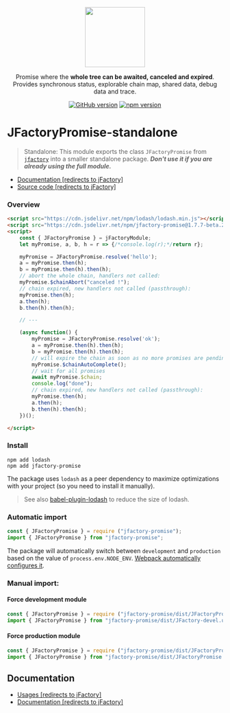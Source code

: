 <div align="center" markdown="1">
<img width="140" src="https://jfactory-es.github.io/jfactory/img/jFactory.png">

Promise where the <b>whole tree can be awaited, canceled and expired</b>.\
Provides synchronous status, explorable chain map, shared data, debug data and trace.

[![GitHub version](https://img.shields.io/github/package-json/v/jfactory-es/jfactory-promise.svg?label=git)](https://github.com/jfactory-es/jfactory-promise)
[![npm version](https://img.shields.io/npm/v/jfactory-promise.svg)](https://www.npmjs.com/package/jfactory-promise)

</div>

# JFactoryPromise-standalone

> Standalone: This module exports the class `JFactoryPromise` from [`jfactory`](https://www.npmjs.com/package/jfactory) into a smaller standalone package.
> ___Don't use it if you are already using the full module.___

* [Documentation [redirects to jFactory]](https://github.com/jfactory-es/jfactory/blob/master/docs/JFactoryPromise.md)
* [Source code [redirects to jFactory]](https://github.com/jfactory-es/jfactory/blob/master/src/JFactoryPromise.mjs)

### Overview

```html
<script src="https://cdn.jsdelivr.net/npm/lodash/lodash.min.js"></script>
<script src="https://cdn.jsdelivr.net/npm/jfactory-promise@1.7.7-beta.2/dist/JFactoryPromise-devel.umd.js"></script>
<script>
    const { JFactoryPromise } = jFactoryModule;
    let myPromise, a, b, h = r => {/*console.log(r);*/return r};

    myPromise = JFactoryPromise.resolve('hello');
    a = myPromise.then(h);
    b = myPromise.then(h).then(h);
    // abort the whole chain, handlers not called:
    myPromise.$chainAbort("canceled !");
    // chain expired, new handlers not called (passthrough):
    myPromise.then(h);
    a.then(h);
    b.then(h).then(h);

    // ---

    (async function() {
        myPromise = JFactoryPromise.resolve('ok');
        a = myPromise.then(h).then(h);
        b = myPromise.then(h).then(h);
        // will expire the chain as soon as no more promises are pending:          
        myPromise.$chainAutoComplete();
        // wait for all promises         
        await myPromise.$chain;
        console.log("done");
        // chain expired, new handlers not called (passthrough):
        myPromise.then(h);
        a.then(h);
        b.then(h).then(h);
    })();

</script>
```

### Install

```shell script
npm add lodash
npm add jfactory-promise
```

The package uses `lodash` as a peer dependency to maximize optimizations with your project (so you need to install it manually).
> See also [babel-plugin-lodash](https://github.com/lodash/babel-plugin-lodash) to reduce the size of lodash.


### Automatic import

```javascript
const { JFactoryPromise } = require ("jfactory-promise");
import { JFactoryPromise } from "jfactory-promise";
```
The package will automatically switch between `development` and `production` based 
on the value of `process.env.NODE_ENV`. [Webpack automatically configures it](https://webpack.js.org/guides/production/#specify-the-mode). 

### Manual import:

#### Force development module 
```javascript
const { JFactoryPromise } = require ("jfactory-promise/dist/JFactoryPromise-devel.umd.js")
import { JFactoryPromise } from "jfactory-promise/dist/JFactory-devel.umd.js";
```

#### Force production module 
```javascript
const { JFactoryPromise } = require ("jfactory-promise/dist/JFactoryPromise.umd.js")
import { JFactoryPromise } from "jfactory-promise/dist/JFactoryPromise.umd.js";
```

## Documentation

* [Usages [redirects to jFactory]](https://github.com/jfactory-es/jfactory/blob/master/docs/JFactoryPromise.md#usages)
* [Documentation [redirects to jFactory]](https://github.com/jfactory-es/jfactory/blob/master/docs/JFactoryPromise.md)

